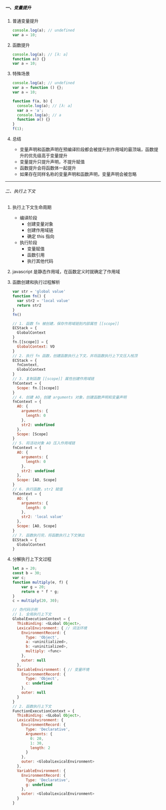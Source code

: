 ##### 一、变量提升

1. 普通变量提升

   ```js
   console.log(a); // undefined
   var a = 10;
   ```

2. 函数提升

   ```js
   console.log(a); // [λ: a]
   function a() {}
   var a = 10;
   ```

3. 特殊场景

   ```js
   console.log(a); // undefined
   var a = function () {};
   var a = 10;

   function f(a, b) {
     console.log(a); // [λ: a]
     var a = 'a';
     console.log(a); // a
     function a() {}
   }
   f(1);
   ```

4. 总结
   - 变量声明和函数声明在预编译阶段都会被提升到作用域的最顶端，函数提升的优先级高于变量提升
   - 变量提升只提升声明，不提升赋值
   - 函数提升会将函数体一起提升
   - 如果存在同样名称的变量声明和函数声明，变量声明会被忽略

---

###### 二、执行上下文

1. 执行上下文生命周期
   - 编译阶段
     - 创建变量对象
     - 创建作用域链
     - 确定 this 指向
   - 执行阶段
      - 变量赋值
      - 函数引用
      - 执行其他代码

2. javascript 是静态作用域，在函数定义时就确定了作用域

3. 函数创建和执行过程解析

    ```js
    var str = 'global value'
    function fn() {
      var str2 = 'local value'
      return str2
    }
    fn()

    // 1. 函数 fn 被创建，保存作用域链到内部属性 [[scope]]
    ECStack = {
      GlobalContext
    }
    fn.[[scope]] = {
      GlobalContext: VO
    }
    // 2. 执行 fn 函数，创建函数执行上下文，并将函数执行上下文压入栈顶
    ECStack = {
      fnContext,
      GlobalContext
    }
    // 3. 复制函数 [[scope]] 属性创建作用域链
    fnContext = {
      Scope: fn.[[scope]]
    }
    // 4. 创建 AO，创建 arguments 对象，创建函数声明和变量声明
    fnContext = {
      AO: {
        arguments: {
          length: 0
        },
        str2: undefined
      },
      Scope: [Scope]
    }
    // 5. 将活动对象 AO 压入作用域链
    fnContext = {
      AO: {
        arguments: {
          length: 0
        },
        str2: undefined
      },
      Scope: [AO, Scope]
    }
    // 6. 执行函数，str2 赋值
    fnContext = {
      AO: {
        arguments: {
          length: 0
        },
        str2: 'local value'
      },
      Scope: [AO, Scope]
    }
    // 7. 函数执行完，将函数执行上下文弹出
    ECStack = {
      GlobalContext
    }
    ```

4. 分解执行上下文过程

    ```js
    let a = 20;
    const b = 30;
    var c;
    function multiply(e, f) {
        var g = 20;
        return e * f * g;
    }
    c = multiply(20, 30);

    // 伪代码示例
    // 1. 全局执行上下文
    GlobalExecutionContext = {
      ThisBinding: <GLobal Object>,
      LexicalEnvironment: { // 词法环境
        EnvironmentRecord: {
          Type: 'Object',
          a: <uninitialized>,
          b: <uninitialized>,
          multiply: <func>
        },
        outer: null
      },
      VariableEnvironment: { // 变量环境
        EnvironmentRecord: {
          Type: 'Object',
          c: undefined
        },
        outer: null
      }
    }
    // 2. 函数执行上下文
    FunctionExecutionContext = {
      ThisBinding: <GLobal Object>,
      LexicalEnvironment: {
        EnvironmentRecord: {
          Type: 'Declarative',
          Arguments: {
            0: 20,
            1: 30,
            length: 2
          }
        },
        outer: <GlobalLexicalEnvironment>
      },
      VariableEnvironment: {
        EnvironmentRecord: {
          Type: 'Declarative',
          g: undefined
        },
        outer: <GlobalLexicalEnvironment>
      }
    }
    ```
